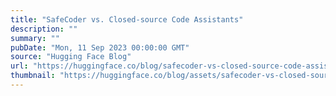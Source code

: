 ```yaml
---
title: "SafeCoder vs. Closed-source Code Assistants"
description: ""
summary: ""
pubDate: "Mon, 11 Sep 2023 00:00:00 GMT"
source: "Hugging Face Blog"
url: "https://huggingface.co/blog/safecoder-vs-closed-source-code-assistants"
thumbnail: "https://huggingface.co/blog/assets/safecoder-vs-closed-source-code-assistants/image.png"
---
```


